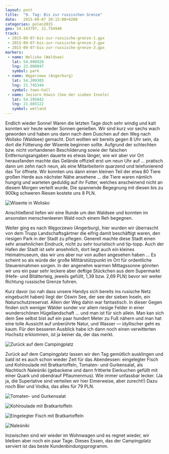 ```yaml
---
layout: post
title:  "9. Tag: Bis zur russischen Grenze"
date:   2015-09-07 20:15:00+0200
categories: polen2015
geo: 54.143797, 21.754940
track:
 - 2015-09-07-bis-zur-russische-grenze-1.gpx
 - 2015-09-07-bis-zur-russische-grenze-2.gpx
 - 2015-09-07-bis-zur-russische-grenze-3.gpx
markers:
 - name: Wolisko (Waldsee)
   lat: 54.098928 
   lng: 22.088847
   symbol: park
 - name: Węgorzewo (Angerburg)
   lat: 54.209303
   lng: 21.745344
   symbol: town-hall
 - name: Jezioro Oświn (See der sieben Inseln)
   lat: 54.295042
   lng: 21.603122
   symbol: wetland
---
```


Endlich wieder Sonne! Waren die letzten Tage doch sehr windig und kalt konnten wir heute wieder Sonnen genießen.
Wir sind kurz vor sechs wach geworden und haben uns dann nach dem Duschen auf den Weg nach Wolisko (Waldsee)
gemacht. Dort wollten wir bereits gegen 8 Uhr sein, da dort die Fütterung der Wisente beginnen sollte. Aufgrund der
schlechten bzw. nicht vorhandenen Beschilderung sowie der falschen Entfernungsangaben dauerte es etwas länger, wie
wir aber vor Ort herausfanden machte das Gelände offiziell erst um neun Uhr auf … pratisch dann um zehn nach neun,
als eine Mitarbeiterin quarzend und telefonierend das Tor öffnete. Wir konnten uns dann einen kleinen Teil der etwa
80 Tiere großen Herde aus nächster Nähe ansehene … die Tiere waren nämlich hungrig und warteten geduldig auf ihr Futter,
welches anscheinend nicht an diesem Morgen verteilt wurde. Die spannende Begegnung mit diesen bis zu 900kg schweren 
Riesen kostete uns 8 PLN.

![Wisente in Wolisko](https://pbs.twimg.com/media/COTNCGiVEAAaI1C.jpg:orig)

Anschließend liefen wir eine Runde um den Waldsee und konnten im ansonsten menschenleeren Wald noch einem Reh begegnen.

Weiter ging es nach Węgorzewo (Angerburg), hier wurden wir überrascht von dem Trupp Landschaftsgärtner die eifrig damit
beschäftigt waren, den riesigen Park in der Stadt zu pflegen. Generell machte diese Stadt einen sehr ansehnlichen
Eindruck, nicht zu sehr touristisch und tip-topp. Auch der Hafen der Stadt ist sehr ansehnlich, dort liegt auch ein 
kleines Heimatmuseum, das wir uns aber nur von außen angesehen haben … Es scheint so als würde der große Militärstützpunkt
im Ort für ordentliche Steuereinahmen sorgen. In der angenehm warmen Mittagssonne gönnten wir uns ein paar sehr leckere
aber deftige Stückchen aus dem Supermarkt (Hefe- und Bltätterteig, jeweils gefüllt, 1,39 bzw. 2,69 PLN) bevor wir weiter
Richtung russische Grenze fuhren.

Kurz davor (so nah dass unsere Handys sich bereits ins rusische Netz eingebucht haben) liegt der Oświn See, der see der
sieben Inseln, ein Naturschutzreservat. Allein der Weg dahin war fantastisch. In dieser Gegen finden sich weniger Wälder
sonder vor allem riesige Felder in einer wunderschönen Hügellandschaft … und man ist für sich allein. Man kan sich dem
See selbst bist auf ein paar hundert Meter zu Fuß nähern und man hat eine tolle Aussicht auf unberührte Natur, und 
Wasser &mdash; idyllischer geht es kaum. Für den besseren Ausblick habe ich dann noch einen verwitterten Hochsitz 
erklommen, ist ja keiner da, der das merkt. 

![Zurück auf dem Campingplatz](https://pbs.twimg.com/media/COTOuWtWEAA9wt5.jpg:orig)

Zurück auf dem Campingplatz lassen wir den Tag gemütlich ausklingen und bald ist es auch schon wieder Zeit für das 
Abendessen: eingelegter Fisch und Kohlroulade mit Bratkartoffeln, Tomaten- und Gurkensalat, als Nachtisch Naleśniki 
(gebackene und dann frittierte Eierkuchen gefüllt mit einer Quark und obendrauf Pflaumenmus). Wie immer unfassbar 
lecker. (Ja ja, die Superlative sind verteilen wir hier Eimerweise, aber zurecht!) Dazu noch Bier und Vodka, das alles
für 79 PLN.

![Tomaten- und Gurkensalat](https://pbs.twimg.com/media/COUjXDeUsAAy53c.jpg:orig)

![Kohlroulade mit Bratkartoffeln](https://pbs.twimg.com/media/COUjaEbUwAEywfp.jpg:orig)

![Eingelegter Fisch mit Bratkartoffeln](https://pbs.twimg.com/media/COUjcO5UcAAv-8g.jpg:orig)

![Naleśniki](https://pbs.twimg.com/media/COUjdNDUYAAgTHr.jpg:orig)

Inzwischen sind wir wieder im Wohnwagen und es regnet wieder, wir bleiben aber noch ein paar Tage. Dieses Essen, das der
Campingplatz serviert ist das beste Kundenbindungsprogramm.

